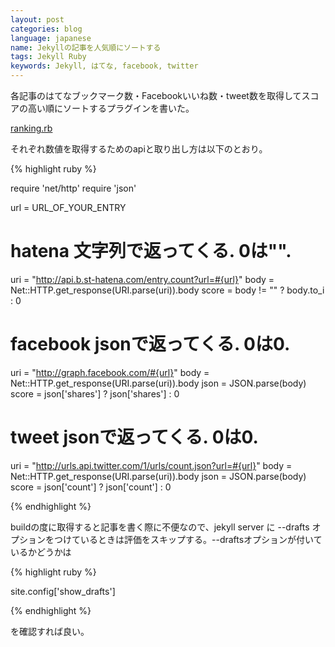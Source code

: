 ```yaml
---
layout: post
categories: blog
language: japanese
name: Jekyllの記事を人気順にソートする
tags: Jekyll Ruby
keywords: Jekyll, はてな, facebook, twitter
---
```


各記事のはてなブックマーク数・Facebookいいね数・tweet数を取得してスコアの高い順にソートするプラグインを書いた。

[ranking.rb](https://github.com/Mrk1869/source-mrk1869.github.com/blob/master/_plugins/ranking.rb)

それぞれ数値を取得するためのapiと取り出し方は以下のとおり。

{% highlight ruby %}

require 'net/http'
require 'json'

url = URL_OF_YOUR_ENTRY

# hatena 文字列で返ってくる. 0は"".
uri = "http://api.b.st-hatena.com/entry.count?url=#{url}"
body = Net::HTTP.get_response(URI.parse(uri)).body
score = body != "" ? body.to_i : 0

# facebook jsonで返ってくる. 0は0.
uri = "http://graph.facebook.com/#{url}"
body = Net::HTTP.get_response(URI.parse(uri)).body
json = JSON.parse(body)
score = json['shares'] ? json['shares'] : 0

# tweet jsonで返ってくる. 0は0.
uri = "http://urls.api.twitter.com/1/urls/count.json?url=#{url}"
body = Net::HTTP.get_response(URI.parse(uri)).body
json = JSON.parse(body)
score = json['count'] ? json['count'] : 0

{% endhighlight %}

buildの度に取得すると記事を書く際に不便なので、jekyll server に --drafts オプションをつけているときは評価をスキップする。--draftsオプションが付いているかどうかは

{% highlight ruby %}

site.config['show_drafts']

{% endhighlight %}

を確認すれば良い。
